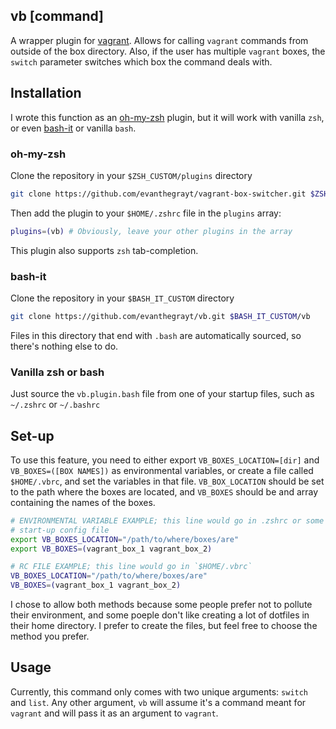 ## vb [command]
A wrapper plugin for [vagrant](https://www.vagrantup.com/). Allows for calling
`vagrant` commands from outside of the box directory. Also, if the user has
multiple `vagrant` boxes, the `switch` parameter switches which box the command
deals with.

## Installation
I wrote this function as an
[oh-my-zsh](https://github.com/robbyrussell/oh-my-zsh) plugin, but it will work
with vanilla `zsh`, or even [bash-it](https://github.com/Bash-it/bash-it)
or vanilla `bash`.

### oh-my-zsh
Clone the repository in your `$ZSH_CUSTOM/plugins` directory
```sh
git clone https://github.com/evanthegrayt/vagrant-box-switcher.git $ZSH_CUSTOM/plugins/vb
```
Then add the plugin to your `$HOME/.zshrc` file in the `plugins` array:
```sh
plugins=(vb) # Obviously, leave your other plugins in the array
```

This plugin also supports `zsh` tab-completion.

### bash-it
Clone the repository in your `$BASH_IT_CUSTOM` directory
```sh
git clone https://github.com/evanthegrayt/vb.git $BASH_IT_CUSTOM/vb
```
Files in this directory that end with `.bash` are automatically sourced, so
there's nothing else to do.

### Vanilla zsh or bash
Just source the `vb.plugin.bash` file from one of your startup files, such as
`~/.zshrc` or `~/.bashrc`

## Set-up
To use this feature, you need to either export `VB_BOXES_LOCATION=[dir]` and
`VB_BOXES=([BOX NAMES])` as environmental variables, or create a file called
`$HOME/.vbrc`, and set the variables in that file. `VB_BOX_LOCATION` should be
set to the path where the boxes are located, and `VB_BOXES` should be and array
containing the names of the boxes.

```sh
# ENVIRONMENTAL VARIABLE EXAMPLE; this line would go in .zshrc or some other
# start-up config file
export VB_BOXES_LOCATION="/path/to/where/boxes/are"
export VB_BOXES=(vagrant_box_1 vagrant_box_2)

# RC FILE EXAMPLE; this line would go in `$HOME/.vbrc`
VB_BOXES_LOCATION="/path/to/where/boxes/are"
VB_BOXES=(vagrant_box_1 vagrant_box_2)
```

I chose to allow both methods because some people prefer not to pollute their
environment, and some poeple don't like creating a lot of dotfiles in their home
directory. I prefer to create the files, but feel free to choose the method you
prefer.

## Usage
Currently, this command only comes with two unique arguments: `switch` and
`list`. Any other argument, `vb` will assume it's a command meant for `vagrant`
and will pass it as an argument to `vagrant`.

